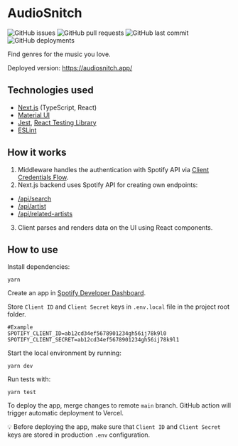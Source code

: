# AudioSnitch

![GitHub issues](https://img.shields.io/github/issues-raw/edheidel/audiosnitch?style=flat-square)
![GitHub pull requests](https://img.shields.io/github/issues-pr-raw/edheidel/audiosnitch?style=flat-square)
![GitHub last commit](https://img.shields.io/github/last-commit/edheidel/audiosnitch?style=flat-square)
![GitHub deployments](https://img.shields.io/github/deployments/edheidel/audiosnitch/production?style=flat-square)

Find genres for the music you love.

Deployed version: https://audiosnitch.app/

## Technologies used
- [Next.js](https://nextjs.org/) (TypeScript, React)
- [Material UI](https://mui.com/)
- [Jest](https://jestjs.io/), [React Testing Library](https://testing-library.com/docs/react-testing-library/intro/)
- [ESLint](https://eslint.org/)

## How it works
1. Middleware handles the authentication with Spotify API via [Client Credentials Flow](https://developer.spotify.com/documentation/general/guides/authorization/client-credentials/).
2. Next.js backend uses Spotify API for creating own endpoints:
- [/api/search](https://audiosnitch.app/api/search/burzum)
- [/api/artist](https://audiosnitch.app/api/artist/7L6u6TyhjuwubrcojPeNgf)
- [/api/related-artists](https://audiosnitch.app/api/related-artists/7L6u6TyhjuwubrcojPeNgf)
3. Client parses and renders data on the UI using React components.

## How to use
Install dependencies:
```
yarn
```
Create an app in [Spotify Developer Dashboard](https://developer.spotify.com/dashboard). 

Store `Client ID` and `Client Secret` keys in `.env.local` file in the project root folder.
```
#Example
SPOTIFY_CLIENT_ID=ab12cd34ef5678901234gh56ij78k9l0
SPOTIFY_CLIENT_SECRET=ab12cd34ef5678901234gh56ij78k9l1
```

Start the local environment by running:
```
yarn dev
```
Run tests with:
```
yarn test
```

To deploy the app, merge changes to remote `main` branch. GitHub action will trigger automatic deployment to Vercel.

💡 Before deploying the app, make sure that `Client ID` and `Client Secret` keys are stored in production `.env` configuration.
